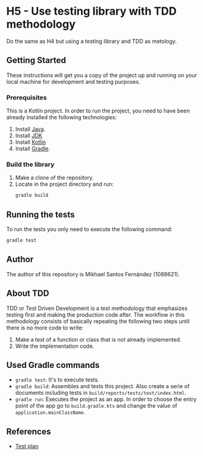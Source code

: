 # H5 - Use testing library with TDD methodology

Do the same as H4 but using a testing library and TDD as metology.

## Getting Started

These instructions will get you a copy of the project up and running on your local machine for development and testing purposes.

### Prerequisites

This is a Kotlin project. In order to run the project, you need to have been already installed the following technologies:

1. Install [Java](https://www.java.com/es/download/).
2. Install [JDK](https://www.oracle.com/java/technologies/javase/javase-jdk8-downloads.html)
3. Install [Kotlin](https://kotlinlang.org/docs/tutorials/command-line.html)
4. Install [Gradle](https://gradle.org/install/).

### Build the library

1. Make a clone of the repository.
2. Locate in the project directory and run:
    ```bash
    gradle build
    ```

## Running the tests

To run the tests you only need to execute the following command:

```bash
gradle test
```

## Author

The author of this repository is Mikhael Santos Fernández (1088621).

## About TDD

TDD or Test Driven Development is a test methodology that emphasizes testing first and making the production code after. The workflow in this methodology consists of basically repeating the following two steps until there is no more code to write:

1. Make a test of a function or class that is not already implemented.
2. Write the implementation code.

## Used Gradle commands

- `gradle test`: It's to execute tests.
- `gradle build`: Assembles and tests this project. Also create a serie of documents including tests in `build/reports/tests/test/index.html`.
- `gradle run`: Executes the project as an app. In order to choose the entry point of the app go to `build.gradle.kts` and change the value of `application.mainClassName`.

## References

- [Test plan](https://docs.google.com/document/d/1jgk5OGaXv2GIYBWSLL3pl3Mzz2hDIkeQQeTGL3oAzJ4/edit?usp=sharing)
